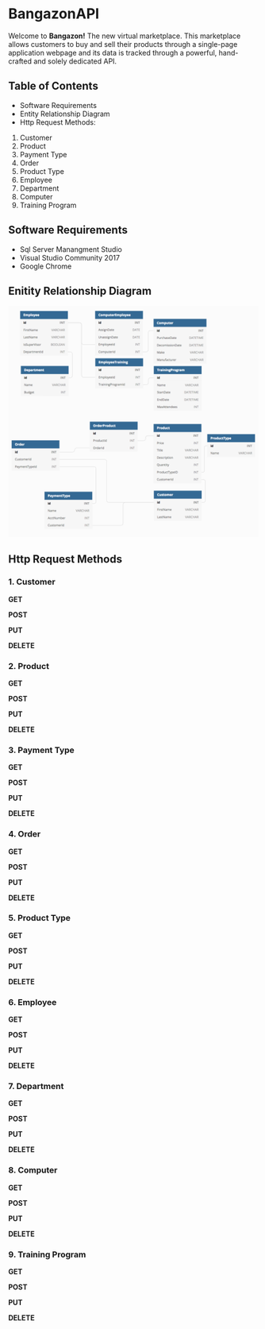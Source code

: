 # BangazonAPI
Welcome to **Bangazon!** The new virtual marketplace. This marketplace allows customers to buy and sell their products through 
a single-page application webpage and its data is tracked through a powerful, hand-crafted and solely dedicated API. 

## Table of Contents
- Software Requirements
- Entity Relationship Diagram
- Http Request Methods:
1. Customer
1. Product
1. Payment Type
1. Order
1. Product Type
1. Employee
1. Department
1. Computer
1. Training Program


## Software Requirements
- Sql Server Manangment Studio
- Visual Studio Community 2017
- Google Chrome

## Enitity Relationship Diagram
<img src="erd.png" width="900" />

## Http Request Methods

### 1. Customer

**GET**

**POST**

**PUT**

**DELETE**

### 2. Product

**GET**

**POST**

**PUT**

**DELETE**

### 3. Payment Type

**GET**

**POST**

**PUT**

**DELETE**

### 4. Order

**GET**

**POST**

**PUT**

**DELETE**

### 5. Product Type

**GET**

**POST**

**PUT**

**DELETE**

### 6. Employee

**GET**

**POST**

**PUT**

**DELETE**

### 7. Department

**GET**

**POST**

**PUT**

**DELETE**

### 8. Computer

**GET**

**POST**

**PUT**

**DELETE**

### 9. Training Program

**GET**

**POST**

**PUT**

**DELETE**
